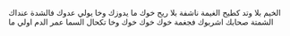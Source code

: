 الخيم بلا وتد كطيح 
الغيمة ناشفة بلا ريح
خوك ما يدوزك وخا يولي عدوك 
فالشدة عنداك الشمتة 
صحابك اشربوك فجغمة
خوك خوك خوك 
وخا تكحال السما عمر الدم اولي ما

<!---
Loxura/Loxura is a ✨ special ✨ repository because its `README.md` (this file) appears on your GitHub profile.
You can click the Preview link to take a look at your changes.
--->
